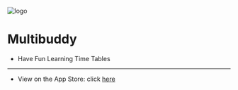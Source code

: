 ![logo](https://github.com/DaniSpringer/multibuddy/blob/master/Multibuddy/Assets/Assets.xcassets/AppIcon.appiconset/star-icon-guess.jpg?raw=true&sanitize=true)
# Multibuddy
- Have Fun Learning Time Tables
***
- View on the App Store: click [here](https://apps.apple.com/us/app/multibuddy/id6449202900)
